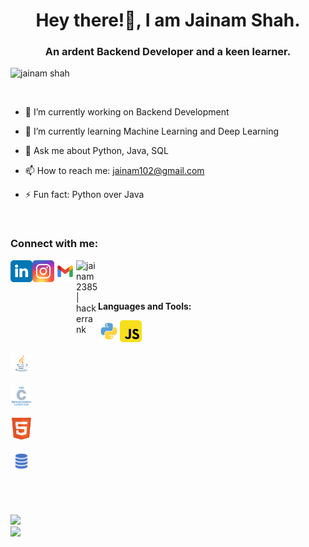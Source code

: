 <h1 align="center">Hey there!👋, I am Jainam Shah.</h1>
<h3 align="center">An ardent Backend Developer and a keen learner.</h3>
<p align="left"> <img src="https://komarev.com/ghpvc/?username=jainam2385" alt="jainam shah" /> </p>

<br/>

<!--
**jainam2385/jainam2385** is a ✨ _special_ ✨ repository because its `README.md` (this file) appears on your GitHub profile.

Here are some ideas to get you started:
-->

-   🔭 I’m currently working on Backend Development

-   🌱 I’m currently learning Machine Learning and Deep Learning

-   💬 Ask me about Python, Java, SQL

-   📫 How to reach me: jainam102@gmail.com

-   ⚡ Fun fact: Python over Java

<br/>

### Connect with me:

[<img align="left" alt="jainam2385 | LinkedIn" width="35px" src="https://github.com/edent/SuperTinyIcons/blob/master/images/svg/linkedin.svg" />](https://www.linkedin.com/in/jainam-shah-22a236192/)
[<img align="left" alt="jainam2385 | Instagram" width="35px" src="https://github.com/edent/SuperTinyIcons/blob/master/images/svg/instagram.svg" />](https://www.instagram.com/jainam_shah____/)
[<img align="left" alt="jainam2385 | Gmail" width="35px" src="https://github.com/edent/SuperTinyIcons/blob/master/images/svg/gmail.svg" />](mailto:jainam102@gmail.com)
[<img align="left" alt="jainam2385 | hackerrank" width="35px" src="https://cdn.jsdelivr.net/npm/simple-icons@v3/icons/hackerrank.svg" />](https://www.hackerrank.com/jainam102)

<br/>
<br/>
<br/>

**Languages and Tools:**

<img height="35" src="https://github.com/edent/SuperTinyIcons/blob/master/images/svg/python.svg"><img height="35" src="https://github.com/edent/SuperTinyIcons/blob/master/images/svg/javascript.svg">

<code><img height="35" src="https://github.com/edent/SuperTinyIcons/blob/master/images/svg/java.svg"></code>

<code><img height="35" src="https://raw.githubusercontent.com/github/explore/80688e429a7d4ef2fca1e82350fe8e3517d3494d/topics/c/c.png"></code>

<code><img height="35" src="https://github.com/edent/SuperTinyIcons/blob/master/images/svg/html5.svg"></code>

<code><img height="35" src="https://raw.githubusercontent.com/github/explore/80688e429a7d4ef2fca1e82350fe8e3517d3494d/topics/sql/sql.png"></code>

<br/>
<br/>
<br/>

<img src="https://github-readme-stats.vercel.app/api?username=jainam2385&&show_icons=true&hide_border=false&title_color=ffffff&text_color=daf7dc&icon_color=bb2acf&bg_color=191919">

<br/>
<img src="https://github-readme-stats.vercel.app/api/top-langs/?username=jainam2385&layout=compact&hide_border=false&title_color=ffffff&text_color=daf7dc&icon_color=bb2acf&bg_color=191919">
